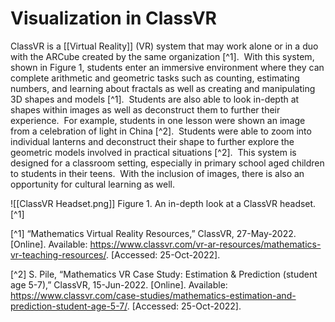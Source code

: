 # Visualization in ClassVR

ClassVR is a [[Virtual Reality]] (VR) system that may work alone or in a duo with the ARCube created by the same organization [^1].  With this system, shown in Figure 1, students enter an immersive environment where they can complete arithmetic and geometric tasks such as counting, estimating numbers, and learning about fractals as well as creating and manipulating 3D shapes and models [^1].  Students are also able to look in-depth at shapes within images as well as deconstruct them to further their experience.  For example, students in one lesson were shown an image from a celebration of light in China [^2].  Students were able to zoom into individual lanterns and deconstruct their shape to further explore the geometric models involved in practical situations [^2].  This system is designed for a classroom setting, especially in primary school aged children to students in their teens.  With the inclusion of images, there is also an opportunity for cultural learning as well.

![[ClassVR Headset.png]]
Figure 1.  An in-depth look at a ClassVR headset. [^1]

[^1] “Mathematics Virtual Reality Resources,” ClassVR, 27-May-2022. [Online]. Available: https://www.classvr.com/vr-ar-resources/mathematics-vr-teaching-resources/. [Accessed: 25-Oct-2022].

[^2] S. Pile, “Mathematics VR Case Study: Estimation & Prediction (student age 5-7),” ClassVR, 15-Jun-2022. [Online]. Available: https://www.classvr.com/case-studies/mathematics-estimation-and-prediction-student-age-5-7/. [Accessed: 25-Oct-2022].